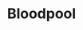 ---
title: Bloodpool
issue: "2"
issue_nr: 2
full_title: The Hills Are Alive
subtitle: ""
story_arc: ""
crossover: ""
variant: ""
publisher: Image Comics
creators: 
  - Mary Jo Duffy
  - Pat Lee
  - Jaime Mendoza
release_date: Sep 1995
release_year: 1995
genre:
  - Adventure
  - Super-Heroes
format: Comic
pages: 32
signed_by: ""
price: 2.5
---